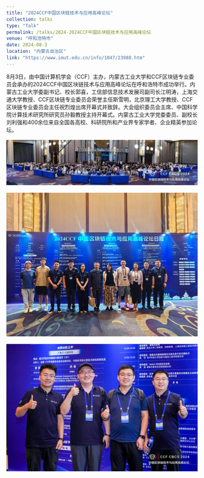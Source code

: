 ```yaml
---
title: "2024CCF中国区块链技术与应用高峰论坛"
collection: talks
type: "Talk"
permalink: /talks/2024-2024CCF中国区块链技术与应用高峰论坛
venue: "呼和浩特市"
date: 2024-08-3
location: "内蒙古自治区"
link: "https://www.imut.edu.cn/info/1047/23988.htm"
---
```


8月3日，由中国计算机学会（CCF）主办，内蒙古工业大学和CCF区块链专业委员会承办的2024CCF中国区块链技术与应用高峰论坛在呼和浩特市成功举行。内蒙古工业大学委副书记、校长郭喜，工信部信息技术发展司副司长江明涛，上海交通大学教授、CCF区块链专业委员会荣誉主任斯雪明，北京理工大学教授、CCF区块链专业委员会主任祝烈煌出席开幕式并致辞。大会组织委员会主席、中国科学院计算技术研究所研究员孙毅教授主持开幕式。内蒙古工业大学党委委员、副校长刘利强和400余位来自全国各高校、科研院所和产业界专家学者、企业精英参加论坛。
<br/>
<br/>
![会场照片](2024-2024CCF中国区块链技术与应用高峰论坛-1.webp)
<br/>
<br/>
![会场照片](2024-2024CCF中国区块链技术与应用高峰论坛-2.webp)
<br/>
<br/>
![会场照片](2024-2024CCF中国区块链技术与应用高峰论坛-3.webp)
